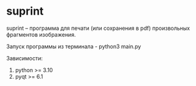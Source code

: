 # suprint 

suprint – программа для печати (или сохранения в pdf) произвольных фрагментов изображения.

Запуск программы из терминала - python3 main.py

Зависимости:
1. python >= 3.10
2. pyqt >= 6.1
